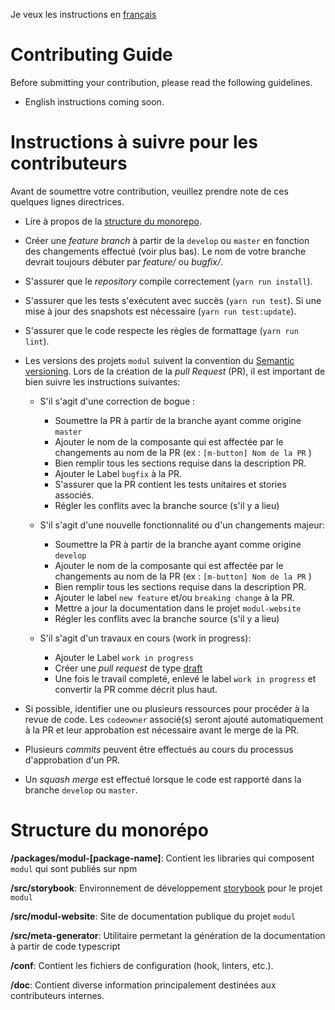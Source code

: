 Je veux les instructions en [français](#fr)

# Contributing Guide

Before submitting your contribution, please read the following guidelines.

- English instructions coming soon.

# <a name="fr"></a>Instructions à suivre pour les contributeurs

Avant de soumettre votre contribution, veuillez prendre note de ces quelques lignes directrices.

- Lire à propos de la [structure du monorepo](#psfr).
- Créer une _feature branch_ à partir de la `develop` ou `master` en fonction des changements effectué (voir plus bas). Le nom de votre branche devrait toujours débuter par _feature/_ ou _bugfix/_.
- S'assurer que le _repository_ compile correctement (`yarn run install`).
- S'assurer que les tests s'exécutent avec succès (`yarn run test`). Si une mise à jour des snapshots est nécessaire (`yarn run test:update`).
- S'assurer que le code respecte les règles de formattage (`yarn run lint`).

- Les versions des projets `modul` suivent la convention du [Semantic versioning](https://semver.org/). Lors de la création de la _pull Request_ (PR), il est important de bien suivre les instructions suivantes:

  - S'il s'agit d'une correction de bogue :

    - Soumettre la PR à partir de la branche ayant comme origine `master`
    - Ajouter le nom de la composante qui est affectée par le changements au nom de la PR (ex : `[m-button] Nom de la PR` )
    - Bien remplir tous les sections requise dans la description PR.
    - Ajouter le Label `bugfix` à la PR.
    - S'assurer que la PR contient les tests unitaires et stories associés.
    - Régler les conflits avec la branche source (s'il y a lieu)

  - S'il s'agit d'une nouvelle fonctionnalité ou d'un changements majeur:

    - Soumettre la PR à partir de la branche ayant comme origine `develop`
    - Ajouter le nom de la composante qui est affectée par le changements au nom de la PR (ex : `[m-button] Nom de la PR` )
    - Bien remplir tous les sections requise dans la description PR.
    - Ajouter le label `new feature` et/ou `breaking change` à la PR.
    - Mettre a jour la documentation dans le projet `modul-website`
    - Régler les conflits avec la branche source (s'il y a lieu)

  - S'il s'agit d'un travaux en cours (work in progress):
    - Ajouter le Label `work in progress`
    - Créer une _pull request_ de type [draft](https://github.blog/2019-02-14-introducing-draft-pull-requests/)
    - Une fois le travail completé, enlevé le label `work in progress` et convertir la PR comme décrit plus haut.

- Si possible, identifier une ou plusieurs ressources pour procéder à la revue de code. Les `codeowner` associé(s) seront ajouté automatiquement à la PR et leur approbation est nécessaire avant le merge de la PR.
- Plusieurs _commits_ peuvent être effectués au cours du processus d'approbation d'un PR.
- Un _squash merge_ est effectué lorsque le code est rapporté dans la branche `develop` ou `master`.

# <a name="psfr"></a>Structure du monorépo

**/packages/modul-[package-name]**: Contient les libraries qui composent `modul` qui sont publiés sur npm

**/src/storybook**: Environnement de développement [storybook](https://storybook.js.org/)
pour le projet `modul`

**/src/modul-website**: Site de documentation publique du projet `modul`

**/src/meta-generator**: Utilitaire permetant la génération de la documentation à partir de code typescript

**/conf**: Contient les fichiers de configuration (hook, linters, etc.).

**/doc**: Contient diverse information principalement destinées aux contributeurs internes.
